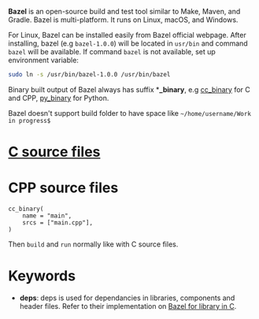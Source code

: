 **Bazel** is an open-source build and test tool similar to Make, Maven, and Gradle. Bazel is multi-platform. It runs on Linux, macOS, and Windows. 

For Linux, Bazel can be installed easily from Bazel official webpage. After installing, bazel (e.g ``bazel-1.0.0``) will be located in ``usr/bin`` and command ``bazel`` will be available. If command ``bazel`` is not available, set up environment variable:

```sh
sudo ln -s /usr/bin/bazel-1.0.0 /usr/bin/bazel
```

Binary built output of Bazel always has suffix ***_binary**, e.g [cc_binary](https://github.com/TranPhucVinh/C/blob/master/Environment/Bazel.md) for C and CPP, [py_binary](https://github.com/TranPhucVinh/Python/tree/master/Introduction#bazel) for Python.

Bazel doesn't support build folder to have space like ``~/home/username/Work in progress$``

# [C source files](https://github.com/TranPhucVinh/C/blob/master/Environment/Bazel.md)
# CPP source files

```
cc_binary(
    name = "main",
    srcs = ["main.cpp"],
)
```

Then ``build`` and ``run`` normally like with C source files.
# Keywords
* **deps**: deps is used for dependancies in libraries, components and header files. Refer to their implementation on [Bazel for library in C](https://github.com/TranPhucVinh/C/blob/master/Environment/Bazel%20for%20library.md).
